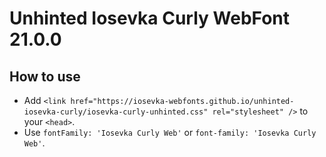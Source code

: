 # Unhinted Iosevka Curly WebFont 21.0.0

## How to use

- Add `<link href="https://iosevka-webfonts.github.io/unhinted-iosevka-curly/iosevka-curly-unhinted.css" rel="stylesheet" />` to your `<head>`.
- Use `fontFamily: 'Iosevka Curly Web'` or `font-family: 'Iosevka Curly Web'`.
